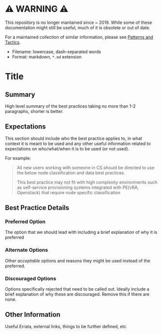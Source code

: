 # ⚠ WARNING ⚠

This repository is no longer mantained since ~ 2019. While some of these documentation might still be useful, much of it is obsolete or out of date.

For a maintained collection of similar information, please see [Patterns and Tactics](https://puppet.com/docs/patterns-and-tactics).
* Filename: lowercase, dash-separated words
* Format: markdown, `*.md` extension

# Title

## Summary

High level summary of the best practices taking no more than 1-2 paragraphs, shorter is better.

## Expectations

This section should include who the best practice applies to, in what context it is meant to be used and any other useful information related to expectations on who/what/when it is to be used (or not used).

For example:

> All new users working with someone in CS should be directed to use the below node classification and data best practices.
>
> This best practice may not fit with high complexity environments such as self-service provisioning systems integrated with PE(vRA, Openstack) that require node specific classification

## Best Practice Details

### Preferred Option

The option that we should lead with including a brief explanation of why it is preferred

### Alternate Options

Other *acceptable* options and reasons they might be used instead of the preferred.

### Discouraged Options

Options specifically rejected that need to be called out. Ideally include a brief explanation of why these are discouraged.  Remove this if there are none.

## Other Information

Useful Errata, external links, things to be further defined, etc
